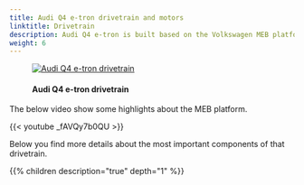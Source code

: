 ```yaml
---
title: Audi Q4 e-tron drivetrain and motors
linktitle: Drivetrain
description: Audi Q4 e-tron is built based on the Volkswagen MEB platform.
weight: 6
---
```

<!-- markdownlint-disable MD033 -->

<figure>
    <a href="https://media.electrichasgoneaudi.net/multimedia/models/q4-e-tron/drivetrain/drivetrain.jpg">
        <img src="https://media.electrichasgoneaudi.net/multimedia/models/q4-e-tron/drivetrain/drivetrains.jpg"
        alt="Audi Q4 e-tron drivetrain" title="Audi Q4 e-tron drivetrain">
    </a>
    <figcaption><h4>Audi Q4 e-tron drivetrain</h4></figcaption>
</figure>

The below video show some highlights about the MEB platform.
 
{{< youtube _fAVQy7b0QU >}}

Below you find more details about the most important components of that drivetrain.

{{% children description="true" depth="1" %}}
